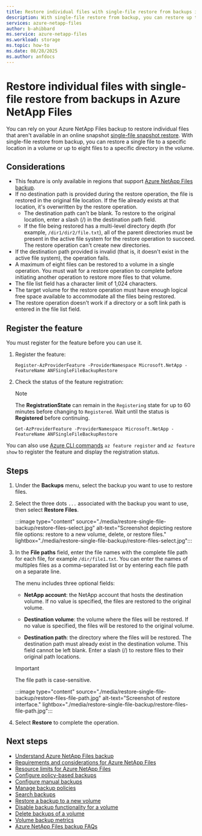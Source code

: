 ```yaml
---
title: Restore individual files with single-file restore from backups in Azure NetApp Files
description: With single-file restore from backup, you can restore up to eight files to a directory. 
services: azure-netapp-files
author: b-ahibbard
ms.service: azure-netapp-files
ms.workload: storage
ms.topic: how-to
ms.date: 08/28/2025
ms.author: anfdocs
---
```

# Restore individual files with single-file restore from backups in Azure NetApp Files

You can rely on your Azure NetApp Files backup to restore individual files that aren't available in an online snapshot [single-file snapshot restore](snapshots-restore-file-single.md). With single-file restore from backup, you can restore a single file to a specific location in a volume or up to eight files to a specific directory in the volume.

## Considerations

* This feature is only available in regions that support [Azure NetApp Files backup](backup-introduction.md#supported-regions).
* If no destination path is provided during the restore operation, the file is restored in the original file location. If the file already exists at that location, it's overwritten by the restore operation. 
    * The destination path can't be blank. To restore to the original location, enter a slash (/) in the destination path field. 
    * If the file being restored has a multi-level directory depth (for example, `/dir1/dir2/file.txt`), all of the parent directories must be present in the active file system for the restore operation to succeed. The restore operation can't create new directories. 
* If the destination path provided is invalid (that is, it doesn't exist in the active file system), the operation fails.
* A maximum of eight files can be restored to a volume in a single operation. You must wait for a restore operation to complete before initiating another operation to restore more files to that volume.
* The file list field has a character limit of 1,024 characters. 
* The target volume for the restore operation must have enough logical free space available to accommodate all the files being restored.
* The restore operation doesn't work if a directory or a soft link path is entered in the file list field.

## Register the feature

You must register for the feature before you can use it. 

1. Register the feature: 

    ```azurepowershell-interactive
    Register-AzProviderFeature -ProviderNamespace Microsoft.NetApp -FeatureName ANFSingleFileBackupRestore
    ```

2. Check the status of the feature registration: 

    > [!NOTE]
    > The **RegistrationState** can remain in the `Registering` state for up to 60 minutes before changing to `Registered`. Wait until the status is **Registered** before continuing.

    ```azurepowershell-interactive
    Get-AzProviderFeature -ProviderNamespace Microsoft.NetApp -FeatureName ANFSingleFileBackupRestore
    ```

You can also use [Azure CLI commands](/cli/azure/feature) `az feature register` and `az feature show` to register the feature and display the registration status. 

## Steps

1. Under the **Backups** menu, select the backup you want to use to restore files.
1. Select the three dots `...` associated with the backup you want to use, then select **Restore Files**.

    :::image type="content" source="./media/restore-single-file-backup/restore-files-select.jpg" alt-text="Screenshot depicting restore file options: restore to a new volume, delete, or restore files." lightbox="./media/restore-single-file-backup/restore-files-select.jpg":::

1. In the **File paths** field, enter the file names with the complete file path for each file, for example `/dir/file1.txt`. You can enter the names of multiples files as a comma-separated list or by entering each file path on a separate line. 

    The menu includes three optional fields:

    * **NetApp account**: the NetApp account that hosts the destination volume. If no value is specified, the files are restored to the original volume.

    * **Destination volume**: the volume where the files will be restored. If no value is specified, the files will be restored to the original volume.

    * **Destination path**: the directory where the files will be restored. The destination path must already exist in the destination volume. This field cannot be left blank. Enter a slash (/) to restore files to their original path locations.

    >[!IMPORTANT]
    >The file path is case-sensitive. 
    
    :::image type="content" source="./media/restore-single-file-backup/restore-files-file-path.jpg" alt-text="Screenshot of restore interface." lightbox="./media/restore-single-file-backup/restore-files-file-path.jpg":::

1. Select **Restore** to complete the operation. 

## Next steps

* [Understand Azure NetApp Files backup](backup-introduction.md)
* [Requirements and considerations for Azure NetApp Files](backup-requirements-considerations.md)
* [Resource limits for Azure NetApp Files](azure-netapp-files-resource-limits.md)
* [Configure policy-based backups](backup-configure-policy-based.md)
* [Configure manual backups](backup-configure-manual.md)
* [Manage backup policies](backup-manage-policies.md)
* [Search backups](backup-search.md)
* [Restore a backup to a new volume](backup-restore-new-volume.md)
* [Disable backup functionality for a volume](backup-disable.md)
* [Delete backups of a volume](backup-delete.md)
* [Volume backup metrics](azure-netapp-files-metrics.md#volume-backup-metrics)
* [Azure NetApp Files backup FAQs](faq-backup.md)
